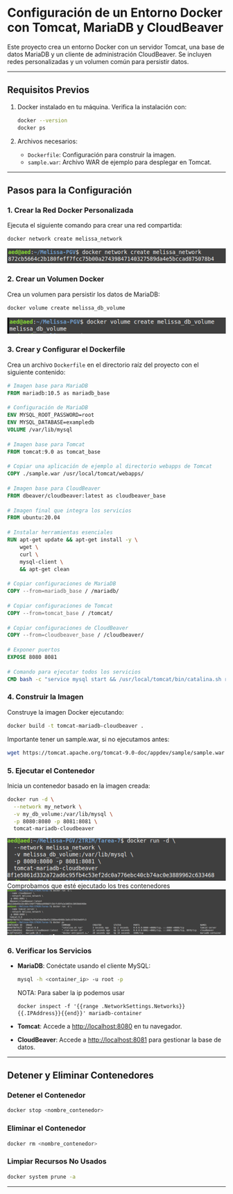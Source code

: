 
# Configuración de un Entorno Docker con Tomcat, MariaDB y CloudBeaver

Este proyecto crea un entorno Docker con un servidor Tomcat, una base de datos MariaDB y un cliente de administración CloudBeaver. Se incluyen redes personalizadas y un volumen común para persistir datos.

---

## **Requisitos Previos**

1. Docker instalado en tu máquina. Verifica la instalación con:
   ```bash
   docker --version
   docker ps
   ```

2. Archivos necesarios:
   - `Dockerfile`: Configuración para construir la imagen.
   - `sample.war`: Archivo WAR de ejemplo para desplegar en Tomcat.

---

## **Pasos para la Configuración**

### **1. Crear la Red Docker Personalizada**

Ejecuta el siguiente comando para crear una red compartida:

```bash
docker network create melissa_network
```

![alt text](../img/015.png)

### **2. Crear un Volumen Docker**

Crea un volumen para persistir los datos de MariaDB:

```bash
docker volume create melissa_db_volume
```
![alt text](../img/016.png)

### **3. Crear y Configurar el Dockerfile**

Crea un archivo `Dockerfile` en el directorio raíz del proyecto con el siguiente contenido:

```dockerfile
# Imagen base para MariaDB
FROM mariadb:10.5 as mariadb_base

# Configuración de MariaDB
ENV MYSQL_ROOT_PASSWORD=root
ENV MYSQL_DATABASE=exampledb
VOLUME /var/lib/mysql

# Imagen base para Tomcat
FROM tomcat:9.0 as tomcat_base

# Copiar una aplicación de ejemplo al directorio webapps de Tomcat
COPY ./sample.war /usr/local/tomcat/webapps/

# Imagen base para CloudBeaver
FROM dbeaver/cloudbeaver:latest as cloudbeaver_base

# Imagen final que integra los servicios
FROM ubuntu:20.04

# Instalar herramientas esenciales
RUN apt-get update && apt-get install -y \
    wget \
    curl \
    mysql-client \
    && apt-get clean

# Copiar configuraciones de MariaDB
COPY --from=mariadb_base / /mariadb/

# Copiar configuraciones de Tomcat
COPY --from=tomcat_base / /tomcat/

# Copiar configuraciones de CloudBeaver
COPY --from=cloudbeaver_base / /cloudbeaver/

# Exponer puertos
EXPOSE 8080 8081

# Comando para ejecutar todos los servicios
CMD bash -c "service mysql start && /usr/local/tomcat/bin/catalina.sh run & /opt/cloudbeaver/cloudbeaver & wait"
```

### **4. Construir la Imagen**

Construye la imagen Docker ejecutando:

```bash
docker build -t tomcat-mariadb-cloudbeaver .
```

Importante tener un sample.war, si no ejecutamos antes:
```bash
wget https://tomcat.apache.org/tomcat-9.0-doc/appdev/sample/sample.war
```

### **5. Ejecutar el Contenedor**

Inicia un contenedor basado en la imagen creada:

```bash
docker run -d \
  --network my_network \
  -v my_db_volume:/var/lib/mysql \
  -p 8080:8080 -p 8081:8081 \
  tomcat-mariadb-cloudbeaver
```

![alt text](../img/017.png)
Comprobamos que esté ejecutado los tres contenedores
![alt text](../img/018.png)

### **6. Verificar los Servicios**

- **MariaDB**: Conéctate usando el cliente MySQL:
  ```bash
  mysql -h <container_ip> -u root -p
  ```
  NOTA: Para saber la ip podemos usar

  ```
  docker inspect -f '{{range .NetworkSettings.Networks}}{{.IPAddress}}{{end}}' mariadb-container
  ```

- **Tomcat**: Accede a [http://localhost:8080](http://localhost:8080) en tu navegador.

- **CloudBeaver**: Accede a [http://localhost:8081](http://localhost:8081) para gestionar la base de datos.

---

## **Detener y Eliminar Contenedores**

### Detener el Contenedor

```bash
docker stop <nombre_contenedor>
```

### Eliminar el Contenedor

```bash
docker rm <nombre_contenedor>
```

### Limpiar Recursos No Usados

```bash
docker system prune -a
```

---


